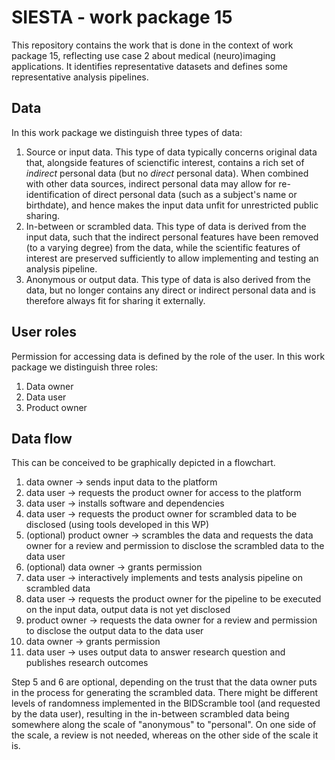 # SIESTA - work package 15

This repository contains the work that is done in the context of work package 15, reflecting use case 2 about medical (neuro)imaging applications. It identifies representative datasets and defines some representative analysis pipelines.

## Data

In this work package we distinguish three types of data:

1. Source or input data. This type of data typically concerns original data that, alongside features of scienctific interest, contains a rich set of _indirect_ personal data (but no _direct_ personal data). When combined with other data sources, indirect personal data may allow for re-identification of direct personal data (such as a subject's name or birthdate), and hence makes the input data unfit for unrestricted public sharing.
2. In-between or scrambled data. This type of data is derived from the input data, such that the indirect personal features have been removed (to a varying degree) from the data, while the scientific features of interest are preserved sufficiently to allow implementing and testing an analysis pipeline.
3. Anonymous or output data. This type of data is also derived from the data, but no longer contains any direct or indirect personal data and is therefore always fit for sharing it externally.

## User roles

Permission for accessing data is defined by the role of the user. In this work package we distinguish three roles:

1. Data owner
2. Data user
3. Product owner

## Data flow

This can be conceived to be graphically depicted in a flowchart.

1. data owner -> sends input data to the platform
2. data user -> requests the product owner for access to the platform
3. data user -> installs software and dependencies
4. data user -> requests the product owner for scrambled data to be disclosed (using tools developed in this WP)
5. (optional) product owner -> scrambles the data and requests the data owner for a review and permission to disclose the scrambled data to the data user
6. (optional) data owner -> grants permission
7. data user -> interactively implements and tests analysis pipeline on scrambled data
8. data user -> requests the product owner for the pipeline to be executed on the input data, output data is not yet disclosed
9. product owner -> requests the data owner for a review and permission to disclose the output data to the data user
10. data owner -> grants permission
11. data user -> uses output data to answer research question and publishes research outcomes

Step 5 and 6 are optional, depending on the trust that the data owner puts in the process for generating the scrambled data. There might be different levels of randomness implemented in the BIDScramble tool (and requested by the data user), resulting in the in-between scrambled data being somewhere along the scale of "anonymous" to "personal". On one side of the scale, a review is not needed, whereas on the other side of the scale it is.

